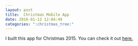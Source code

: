 ```yaml
---
layout: post
title:  Christmas Mobile App
date: 2016-01-12 12:04:49
categories: ":christmas_tree:"
---
```


I built this app for Christmas 2015. You can check it out <a href="http://muenchchristmas.github.io">here.</a>

